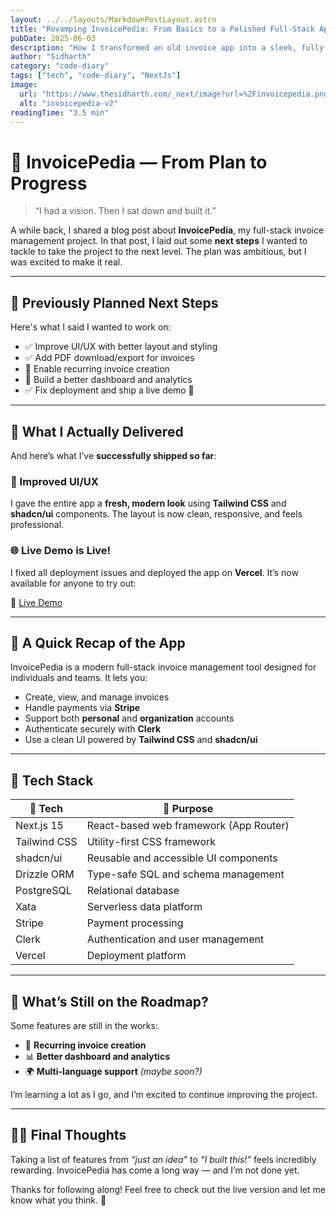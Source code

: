 ```yaml
---
layout: ../../layouts/MarkdownPostLayout.astro
title: "Revamping InvoicePedia: From Basics to a Polished Full-Stack App"
pubDate: 2025-06-03
description: "How I transformed an old invoice app into a sleek, fully functional full-stack platform while sharpening my frontend skills."
author: "Sidharth"
category: "code-diary"
tags: ["tech", "code-diary", "NextJs"]
image:
  url: "https://www.thesidharth.com/_next/image?url=%2Finvoicepedia.png&w=1080&q=75"
  alt: "invoicepedia-v2"
readingTime: "3.5 min"
---
```



# 🧾 InvoicePedia — From Plan to Progress

> “I had a vision. Then I sat down and built it.”

A while back, I shared a blog post about **InvoicePedia**, my full-stack invoice management project. In that post, I laid out some **next steps** I wanted to tackle to take the project to the next level. The plan was ambitious, but I was excited to make it real.

---

## 📅 Previously Planned Next Steps

Here's what I said I wanted to work on:

- ✅ Improve UI/UX with better layout and styling  
- ✅ Add PDF download/export for invoices  
- 🔄 Enable recurring invoice creation  
- 🔄 Build a better dashboard and analytics  
- ✅ Fix deployment and ship a live demo 🚀  

---

## 💪 What I Actually Delivered

And here’s what I’ve **successfully shipped so far**:

### 🎨 Improved UI/UX  
I gave the entire app a **fresh, modern look** using **Tailwind CSS** and **shadcn/ui** components. The layout is now clean, responsive, and feels professional.

### 🌐 Live Demo is Live!  
I fixed all deployment issues and deployed the app on **Vercel**. It’s now available for anyone to try out:

🔗 [Live Demo](https://invoicepedia-lac.vercel.app/)

---

## 🧾 A Quick Recap of the App

InvoicePedia is a modern full-stack invoice management tool designed for individuals and teams. It lets you:

- Create, view, and manage invoices  
- Handle payments via **Stripe**  
- Support both **personal** and **organization** accounts  
- Authenticate securely with **Clerk**  
- Use a clean UI powered by **Tailwind CSS** and **shadcn/ui**

---

## 🔧 Tech Stack

| 🧰 Tech         | 💼 Purpose                            |
|----------------|----------------------------------------|
| Next.js 15     | React-based web framework (App Router) |
| Tailwind CSS   | Utility-first CSS framework            |
| shadcn/ui      | Reusable and accessible UI components  |
| Drizzle ORM    | Type-safe SQL and schema management    |
| PostgreSQL     | Relational database                    |
| Xata           | Serverless data platform               |
| Stripe         | Payment processing                     |
| Clerk          | Authentication and user management     |
| Vercel         | Deployment platform                    |

---

## 🚧 What’s Still on the Roadmap?

Some features are still in the works:

- 🔁 **Recurring invoice creation**  
- 📊 **Better dashboard and analytics**  
- 🌍 **Multi-language support** *(maybe soon?)*

I’m learning a lot as I go, and I’m excited to continue improving the project.

---

## 👨‍💻 Final Thoughts

Taking a list of features from *“just an idea”* to *“I built this!”* feels incredibly rewarding. InvoicePedia has come a long way — and I’m not done yet.

Thanks for following along! Feel free to check out the live version and let me know what you think. 🙌

